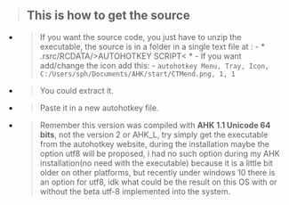  > This is how to get the source
 > ---
   + > If you want the source code, you just have to unzip the executable, the source is in a folder in a single text file at :
    -  * .rsrc/RCDATA/>AUTOHOTKEY SCRIPT< *
    -  If you want add/change the icon add this:
    -  ```autohotkey
    Menu, Tray, Icon, C:/Users/sph/Documents/AHK/start/CTMend.png, 1, 1```

 + > You could extract it.
 + > Paste it in a new autohotkey file.
 + > Remember this version was compiled with **AHK 1.1 Unicode 64 bits**, not the version 2 or AHK_L, try simply get the
     executable from the autohotkey website, during the installation maybe the option utf8 will be proposed,
     i had no such option during my AHK installation(no need with the executable) because it is a little bit
     older on other platforms, but recently under windows 10 there is an option for utf8, idk what could be the
     result on this OS with or without the beta utf-8 implemented into the system.
